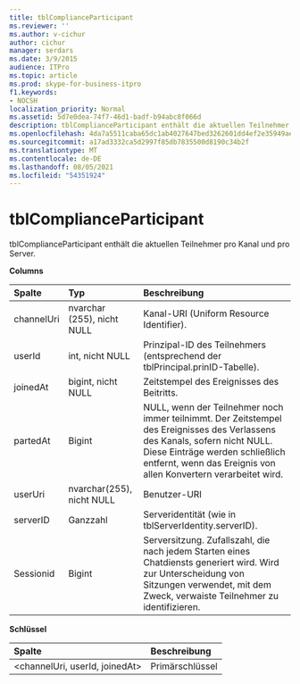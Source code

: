 ```yaml
---
title: tblComplianceParticipant
ms.reviewer: ''
ms.author: v-cichur
author: cichur
manager: serdars
ms.date: 3/9/2015
audience: ITPro
ms.topic: article
ms.prod: skype-for-business-itpro
f1.keywords:
- NOCSH
localization_priority: Normal
ms.assetid: 5d7e0dea-74f7-46d1-badf-b94abc8f066d
description: tblComplianceParticipant enthält die aktuellen Teilnehmer pro Kanal und pro Server.
ms.openlocfilehash: 4da7a5511caba65dc1ab4027647bed3262601dd4ef2e35949ae0bc0978451145
ms.sourcegitcommit: a17ad3332ca5d2997f85db7835500d8190c34b2f
ms.translationtype: MT
ms.contentlocale: de-DE
ms.lasthandoff: 08/05/2021
ms.locfileid: "54351924"
---
```

# <a name="tblcomplianceparticipant"></a>tblComplianceParticipant
 
tblComplianceParticipant enthält die aktuellen Teilnehmer pro Kanal und pro Server.
  
**Columns**

|**Spalte**|**Typ**|**Beschreibung**|
|:-----|:-----|:-----|
|channelUri  <br/> |nvarchar (255), nicht NULL  <br/> |Kanal-URI (Uniform Resource Identifier).  <br/> |
|userId  <br/> |int, nicht NULL  <br/> |Prinzipal-ID des Teilnehmers (entsprechend der tblPrincipal.prinID-Tabelle).  <br/> |
|joinedAt  <br/> |bigint, nicht NULL  <br/> |Zeitstempel des Ereignisses des Beitritts.  <br/> |
|partedAt  <br/> |Bigint  <br/> |NULL, wenn der Teilnehmer noch immer teilnimmt. Der Zeitstempel des Ereignisses des Verlassens des Kanals, sofern nicht NULL.  <br/> Diese Einträge werden schließlich entfernt, wenn das Ereignis von allen Konvertern verarbeitet wird.  <br/> |
|userUri  <br/> |nvarchar(255), nicht NULL  <br/> |Benutzer-URI  <br/> |
|serverID  <br/> |Ganzzahl  <br/> |Serveridentität (wie in tblServerIdentity.serverID).  <br/> |
|Sessionid  <br/> |Bigint  <br/> |Serversitzung. Zufallszahl, die nach jedem Starten eines Chatdiensts generiert wird. Wird zur Unterscheidung von Sitzungen verwendet, mit dem Zweck, verwaiste Teilnehmer zu identifizieren.  <br/> |
   
**Schlüssel**

|**Spalte**|**Beschreibung**|
|:-----|:-----|
|\<channelUri, userId, joinedAt\>  <br/> |Primärschlüssel  <br/> |
   

